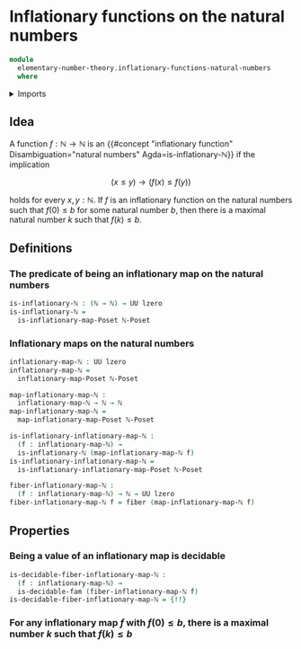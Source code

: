 # Inflationary functions on the natural numbers

```agda
module
  elementary-number-theory.inflationary-functions-natural-numbers
  where
```

<details><summary>Imports</summary>

```agda
open import elementary-number-theory.inequality-natural-numbers
open import elementary-number-theory.natural-numbers
open import elementary-number-theory.strict-inequality-natural-numbers

open import foundation.decidable-types
open import foundation.dependent-pair-types
open import foundation.fibers-of-maps
open import foundation.universe-levels

open import order-theory.inflationary-maps-posets
```

</details>

## Idea

A function $f : \mathbb{N} \to \mathbb{N}$ is an
{{#concept "inflationary function" Disambiguation="natural numbers" Agda=is-inflationary-ℕ}}
if the implication

$$
  (x \leq y) \to (f(x) \leq f(y))
$$

holds for every $x,y:\mathbb{N}$. If $f$ is an inflationary function on the
natural numbers such that $f(0) \leq b$ for some natural number $b$, then there
is a maximal natural number $k$ such that $f(k) \leq b$.

## Definitions

### The predicate of being an inflationary map on the natural numbers

```agda
is-inflationary-ℕ : (ℕ → ℕ) → UU lzero
is-inflationary-ℕ =
  is-inflationary-map-Poset ℕ-Poset
```

### Inflationary maps on the natural numbers

```agda
inflationary-map-ℕ : UU lzero
inflationary-map-ℕ =
  inflationary-map-Poset ℕ-Poset

map-inflationary-map-ℕ :
  inflationary-map-ℕ → ℕ → ℕ
map-inflationary-map-ℕ =
  map-inflationary-map-Poset ℕ-Poset

is-inflationary-inflationary-map-ℕ :
  (f : inflationary-map-ℕ) →
  is-inflationary-ℕ (map-inflationary-map-ℕ f)
is-inflationary-inflationary-map-ℕ =
  is-inflationary-inflationary-map-Poset ℕ-Poset

fiber-inflationary-map-ℕ :
  (f : inflationary-map-ℕ) → ℕ → UU lzero
fiber-inflationary-map-ℕ f = fiber (map-inflationary-map-ℕ f)
```

## Properties

### Being a value of an inflationary map is decidable

```agda
is-decidable-fiber-inflationary-map-ℕ :
  (f : inflationary-map-ℕ) →
  is-decidable-fam (fiber-inflationary-map-ℕ f)
is-decidable-fiber-inflationary-map-ℕ = {!!}
```

### For any inflationary map $f$ with $f(0) \leq b$, there is a maximal number $k$ such that $f(k) \leq b$
